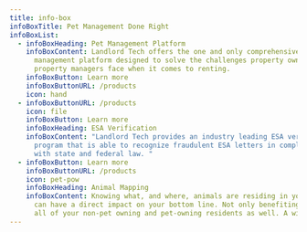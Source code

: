```yaml
---
title: info-box
infoBoxTitle: Pet Management Done Right
infoBoxList:
  - infoBoxHeading: Pet Management Platform
    infoBoxContent: Landlord Tech offers the one and only comprehensive pet
      management platform designed to solve the challenges property owners and
      property managers face when it comes to renting.
    infoBoxButton: Learn more
    infoBoxButtonURL: /products
    icon: hand
  - infoBoxButtonURL: /products
    icon: file
    infoBoxButton: Learn more
    infoBoxHeading: ESA Verification
    infoBoxContent: "Landlord Tech provides an industry leading ESA verification
      program that is able to recognize fraudulent ESA letters in compliance
      with state and federal law. "
  - infoBoxButton: Learn more
    infoBoxButtonURL: /products
    icon: pet-pow
    infoBoxHeading: Animal Mapping
    infoBoxContent: Knowing what, and where, animals are residing in your properties
      can have a direct impact on your bottom line. Not only benefiting you, but
      all of your non-pet owning and pet-owning residents as well. A win-win.
---
```

